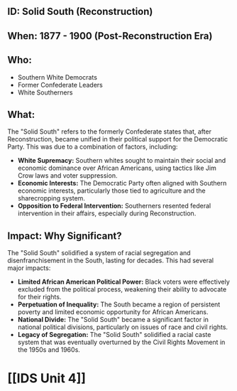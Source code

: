 ## ID: Solid South (Reconstruction)

## When: 1877 - 1900 (Post-Reconstruction Era)

## Who: 
* Southern White Democrats 
* Former Confederate Leaders 
* White Southerners 

## What: 
The "Solid South" refers to the formerly Confederate states that, after Reconstruction, became unified in their political support for the Democratic Party.  This was due to a combination of factors, including: 
* **White Supremacy:**  Southern whites sought to maintain their social and economic dominance over African Americans, using tactics like Jim Crow laws and voter suppression.
* **Economic Interests:** The Democratic Party often aligned with Southern economic interests, particularly those tied to agriculture and the sharecropping system.
* **Opposition to Federal Intervention:** Southerners resented federal intervention in their affairs, especially during Reconstruction.

## Impact: Why Significant? 
The "Solid South" solidified a system of racial segregation and disenfranchisement in the South, lasting for decades. This had several major impacts:
* **Limited African American Political Power:**  Black voters were effectively excluded from the political process, weakening their ability to advocate for their rights.
* **Perpetuation of Inequality:**  The South became a region of persistent poverty and limited economic opportunity for African Americans.
* **National Divide:** The "Solid South" became a significant factor in national political divisions, particularly on issues of race and civil rights. 
* **Legacy of Segregation:**  The "Solid South" solidified a racial caste system that was eventually overturned by the Civil Rights Movement in the 1950s and 1960s. 

# [[IDS Unit 4]]